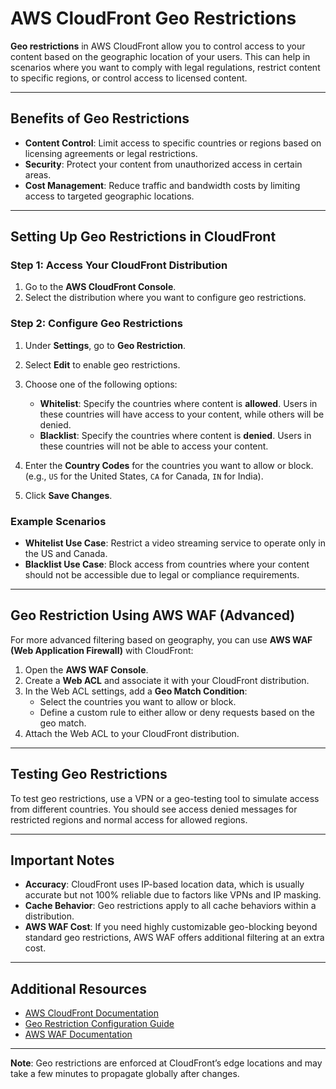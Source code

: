 # AWS CloudFront Geo Restrictions

**Geo restrictions** in AWS CloudFront allow you to control access to your content based on the geographic location of your users. This can help in scenarios where you want to comply with legal regulations, restrict content to specific regions, or control access to licensed content.

---

## Benefits of Geo Restrictions

- **Content Control**: Limit access to specific countries or regions based on licensing agreements or legal restrictions.
- **Security**: Protect your content from unauthorized access in certain areas.
- **Cost Management**: Reduce traffic and bandwidth costs by limiting access to targeted geographic locations.

---

## Setting Up Geo Restrictions in CloudFront

### Step 1: Access Your CloudFront Distribution

1. Go to the **AWS CloudFront Console**.
2. Select the distribution where you want to configure geo restrictions.

### Step 2: Configure Geo Restrictions

1. Under **Settings**, go to **Geo Restriction**.
2. Select **Edit** to enable geo restrictions.
3. Choose one of the following options:
   - **Whitelist**: Specify the countries where content is **allowed**. Users in these countries will have access to your content, while others will be denied.
   - **Blacklist**: Specify the countries where content is **denied**. Users in these countries will not be able to access your content.

4. Enter the **Country Codes** for the countries you want to allow or block. (e.g., `US` for the United States, `CA` for Canada, `IN` for India).
5. Click **Save Changes**.

### Example Scenarios

- **Whitelist Use Case**: Restrict a video streaming service to operate only in the US and Canada.
- **Blacklist Use Case**: Block access from countries where your content should not be accessible due to legal or compliance requirements.

---

## Geo Restriction Using AWS WAF (Advanced)

For more advanced filtering based on geography, you can use **AWS WAF (Web Application Firewall)** with CloudFront:

1. Open the **AWS WAF Console**.
2. Create a **Web ACL** and associate it with your CloudFront distribution.
3. In the Web ACL settings, add a **Geo Match Condition**:
   - Select the countries you want to allow or block.
   - Define a custom rule to either allow or deny requests based on the geo match.
4. Attach the Web ACL to your CloudFront distribution.

---

## Testing Geo Restrictions

To test geo restrictions, use a VPN or a geo-testing tool to simulate access from different countries. You should see access denied messages for restricted regions and normal access for allowed regions.

---

## Important Notes

- **Accuracy**: CloudFront uses IP-based location data, which is usually accurate but not 100% reliable due to factors like VPNs and IP masking.
- **Cache Behavior**: Geo restrictions apply to all cache behaviors within a distribution.
- **AWS WAF Cost**: If you need highly customizable geo-blocking beyond standard geo restrictions, AWS WAF offers additional filtering at an extra cost.

---

## Additional Resources

- [AWS CloudFront Documentation](https://docs.aws.amazon.com/cloudfront/)
- [Geo Restriction Configuration Guide](https://docs.aws.amazon.com/AmazonCloudFront/latest/DeveloperGuide/georestrictions.html)
- [AWS WAF Documentation](https://docs.aws.amazon.com/waf/)

---

**Note**: Geo restrictions are enforced at CloudFront’s edge locations and may take a few minutes to propagate globally after changes.
